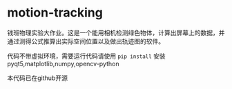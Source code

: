 # motion-tracking
钱班物理实验大作业。这是一个能用相机检测绿色物体，计算出屏幕上的数据，并通过测得公式推算出实际空间位置以及做出轨迹图的软件。

代码不带虚拟环境，需要运行代码请使用
``` pip install ```
安装pyqt5,matplotlib,numpy,opencv-python

本代码已在github开源
